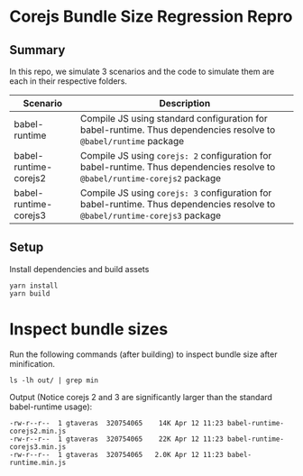 Corejs Bundle Size Regression Repro
===

## Summary

In this repo, we simulate 3 scenarios and the code to simulate them are each in their respective folders.


| Scenario | Description |
|----------|-------------|
| babel-runtime | Compile JS using standard configuration for babel-runtime. Thus dependencies resolve to `@babel/runtime` package |
| babel-runtime-corejs2 | Compile JS using `corejs: 2` configuration for babel-runtime. Thus dependencies resolve to `@babel/runtime-corejs2` package |
| babel-runtime-corejs3 | Compile JS using `corejs: 3` configuration for babel-runtime. Thus dependencies resolve to `@babel/runtime-corejs3` package |


## Setup

Install dependencies and build assets

```
yarn install
yarn build
```

# Inspect bundle sizes


Run the following commands (after building) to inspect bundle size after minification.
```
ls -lh out/ | grep min
```

Output (Notice corejs 2 and 3 are significantly larger than the standard babel-runtime usage):
```
-rw-r--r--  1 gtaveras  320754065    14K Apr 12 11:23 babel-runtime-corejs2.min.js
-rw-r--r--  1 gtaveras  320754065    22K Apr 12 11:23 babel-runtime-corejs3.min.js
-rw-r--r--  1 gtaveras  320754065   2.0K Apr 12 11:23 babel-runtime.min.js
```